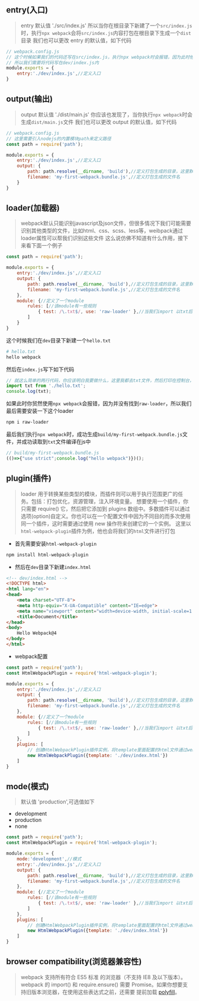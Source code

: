 ## entry(入口)
> entry 默认值 './src/index.js'
所以当你在根目录下新建了一个```src/index.js```时，执行```npx webpack```会将```src/index.js```内容打包在根目录下生成一个```dist```目录
> 我们也可以更改 entry 的默认值，如下代码
```javascript
// webpack.config.js
// 这个时候如果我们的代码还写在src/index.js，执行npx webpack时会报错，因为此时他是将dev/index.js的代码打包，但并没有找到该文件
// 所以我们需要将代码写在dev/index.js内
module.exports = {
    entry:'./dev/index.js',//定义入口
}
```

## output(输出)
> output 默认值 './dist/main.js'
你应该也发现了，当你执行```npx webpack```时会生成```dist/main.js```文件
> 我们也可以更改 output 的默认值，如下代码
```javascript
// webpack.config.js
// 这里需要引入nodejs的内置模块path来定义路径
const path = require('path');

module.exports = {
    entry:'./dev/index.js',//定义入口
    output: {
        path: path.resolve(__dirname, 'build'),//定义打包生成的目录，这里默认是dist，我该为了build
        filename: 'my-first-webpack.bundle.js',//定义打包生成的文件名
    }
}
```

## loader(加载器)
> webpack默认只能识别javascript及json文件，但很多情况下我们可能需要识别其他类型的文件，比如html、css、scss、less等，weibpack通过loader属性可以帮我们识别这些文件
这么说仿佛不知道有什么作用，接下来看下面一个例子
```javascript
const path = require('path');

module.exports = {
    entry:'./dev/index.js',//定义入口
    output: {
        path: path.resolve(__dirname, 'build'),//定义打包生成的目录，这里默认是dist，我该为了build
        filename: 'my-first-webpack.bundle.js',//定义打包生成的文件名
    },
    module: {//定义了一个module
        rules: [//该module有一些规则
            { test: /\.txt$/, use: 'raw-loader' },//当我们import 以txt后缀结尾的文件我们需要使用raw-loader去转换一下
        ]
    }
}
```
这个时候我们在```dev```目录下新建一个```hello.txt```
```bash
# hello.txt
hello webpack
```
然后在```index.js```写下如下代码
```javascript
// 就这么简单的两行代码，你应该明白我要做什么，这里我都去txt文件，然后打印在控制台，但是我们前面说了，webpack只能识别javascript和json文件，所以他识别不了txt
import txt from './hello.txt';
console.log(txt);
```
如果此时你贸然使用```npx webpack```会报错，因为并没有找到```raw-loader```，所以我们最后需要安装一下这个loader
```bash
npm i raw-loader
```
最后我们执行```npx webpack```时，成功生成```build/my-first-webpack.bundle.js```文件，并成功读取到```txt```文件编译在js中
```javascript
// build/my-first-webpack.bundle.js
(()=>{"use strict";console.log("hello webpack")})();
```

## plugin(插件)
> loader 用于转换某些类型的模块，而插件则可以用于执行范围更广的任务。包括：打包优化，资源管理，注入环境变量。
> 想要使用一个插件，你只需要 require() 它，然后把它添加到 plugins 数组中。多数插件可以通过选项(option)自定义。你也可以在一个配置文件中因为不同目的而多次使用同一个插件，这时需要通过使用 new 操作符来创建它的一个实例。
这里以```html-webpack-plugin```插件为例，他也会将我们的```html```文件进行打包
+ 首先需要安装```html-webpack-plugin```
```bash
npm install html-webpack-plugin
```
+ 然后在```dev```目录下新建```index.html```
```html
<!-- dev/index.html -->
<!DOCTYPE html>
<html lang="en">
<head>
    <meta charset="UTF-8">
    <meta http-equiv="X-UA-Compatible" content="IE=edge">
    <meta name="viewport" content="width=device-width, initial-scale=1.0">
    <title>Document</title>
</head>
<body>
    Hello Webpack@4
</body>
</html>
```
+ webpack配置
```javascript
const path = require('path');
const HtmlWebpackPlugin = require('html-webpack-plugin');

module.exports = {
    entry:'./dev/index.js',//定义入口
    output: {
        path: path.resolve(__dirname, 'build'),//定义打包生成的目录，这里默认是dist，我该为了build
        filename: 'my-first-webpack.bundle.js',//定义打包生成的文件名
    },
    module: {//定义了一个module
        rules: [//该module有一些规则
            { test: /\.txt$/, use: 'raw-loader' },//当我们import 以txt后缀结尾的文件我们需要使用raw-loader去转换一下
        ]
    },
    plugins: [
        // 创建HtmlWebpackPlugin插件实例，将template里面配置的html文件通过webpack打包，并将打包的js文件在该html文件内引入 
        new HtmlWebpackPlugin({template: './dev/index.html'})
    ]
}
```

## mode(模式)
> 默认值 'production',可选值如下
+ development
+ production
+ none
```javascript
const path = require('path');
const HtmlWebpackPlugin = require('html-webpack-plugin');

module.exports = {
    mode:'development',//模式
    entry:'./dev/index.js',//定义入口
    output: {
        path: path.resolve(__dirname, 'build'),//定义打包生成的目录，这里默认是dist，我该为了build
        filename: 'my-first-webpack.bundle.js',//定义打包生成的文件名
    },
    module: {//定义了一个module
        rules: [//该module有一些规则
            { test: /\.txt$/, use: 'raw-loader' },//当我们import 以txt后缀结尾的文件我们需要使用raw-loader去转换一下
        ]
    },
    plugins: [
        // 创建HtmlWebpackPlugin插件实例，将template里面配置的html文件通过webpack打包，并将打包的js文件在该html文件内引入 
        new HtmlWebpackPlugin({template: './dev/index.html'})
    ]
}
```


## browser compatibility(浏览器兼容性)
> webpack 支持所有符合 ES5 标准 的浏览器（不支持 IE8 及以下版本）。webpack 的 import() 和 require.ensure() 需要 Promise。如果你想要支持旧版本浏览器，在使用这些表达式之前，还需要 提前加载 [polyfill](https://v4.webpack.docschina.org/guides/shimming/)。







